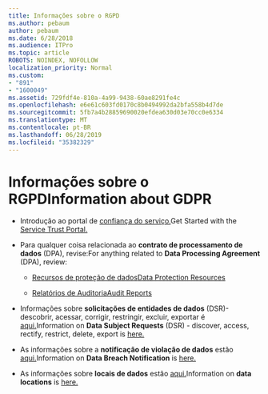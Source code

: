 ```yaml
---
title: Informações sobre o RGPD
ms.author: pebaum
author: pebaum
ms.date: 6/28/2018
ms.audience: ITPro
ms.topic: article
ROBOTS: NOINDEX, NOFOLLOW
localization_priority: Normal
ms.custom:
- "891"
- "1600049"
ms.assetid: 729fdf4e-810a-4a99-9438-60ae8291fe4c
ms.openlocfilehash: e6e61c603fd0170c8b0494992da2bfa558b4d7de
ms.sourcegitcommit: 5fb7a4b28859690020efdea630d03e70cc0e6334
ms.translationtype: MT
ms.contentlocale: pt-BR
ms.lasthandoff: 06/28/2019
ms.locfileid: "35382329"
---
```

# <a name="information-about-gdpr"></a><span data-ttu-id="170d9-102">Informações sobre o RGPD</span><span class="sxs-lookup"><span data-stu-id="170d9-102">Information about GDPR</span></span>

- <span data-ttu-id="170d9-103">Introdução ao portal de [confiança do serviço.](https://servicetrust.microsoft.com/ViewPage/GDPRGetStarted)</span><span class="sxs-lookup"><span data-stu-id="170d9-103">Get Started with the [Service Trust Portal.](https://servicetrust.microsoft.com/ViewPage/GDPRGetStarted)</span></span>

- <span data-ttu-id="170d9-104">Para qualquer coisa relacionada ao **contrato de processamento de dados** (DPA), revise:</span><span class="sxs-lookup"><span data-stu-id="170d9-104">For anything related to **Data Processing Agreement** (DPA), review:</span></span>

  - [<span data-ttu-id="170d9-105">Recursos de proteção de dados</span><span class="sxs-lookup"><span data-stu-id="170d9-105">Data Protection Resources</span></span>](https://servicetrust.microsoft.com/ViewPage/TrustDocuments)

  - [<span data-ttu-id="170d9-106">Relatórios de Auditoria</span><span class="sxs-lookup"><span data-stu-id="170d9-106">Audit Reports</span></span>](https://servicetrust.microsoft.com/ViewPage/MSComplianceGuide)

- <span data-ttu-id="170d9-107">Informações sobre **solicitações de entidades de dados** (DSR)-descobrir, acessar, corrigir, restringir, excluir, exportar é [aqui.](https://docs.microsoft.com/microsoft-365/compliance/gdpr-dsr-office365)</span><span class="sxs-lookup"><span data-stu-id="170d9-107">Information on **Data Subject Requests** (DSR) - discover, access, rectify, restrict, delete, export is [here.](https://docs.microsoft.com/microsoft-365/compliance/gdpr-dsr-office365)</span></span>

- <span data-ttu-id="170d9-108">As informações sobre a **notificação de violação de dados** estão [aqui.](https://servicetrust.microsoft.com/ViewPage/GDPRBreach)</span><span class="sxs-lookup"><span data-stu-id="170d9-108">Information on **Data Breach Notification** is [here.](https://servicetrust.microsoft.com/ViewPage/GDPRBreach)</span></span>

- <span data-ttu-id="170d9-109">As informações sobre **locais de dados** estão [aqui.](https://products.office.com/where-is-your-data-located?ms.officeurl=datamaps&amp;geo=All#All)</span><span class="sxs-lookup"><span data-stu-id="170d9-109">Information on **data locations** is [here.](https://products.office.com/where-is-your-data-located?ms.officeurl=datamaps&amp;geo=All#All)</span></span>

